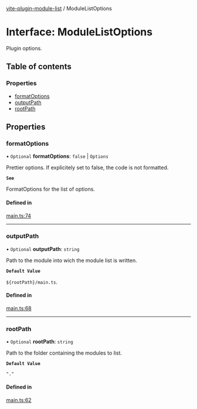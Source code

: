 [vite-plugin-module-list](../README.md) / ModuleListOptions

# Interface: ModuleListOptions

Plugin options.

## Table of contents

### Properties

- [formatOptions](ModuleListOptions.md#formatoptions)
- [outputPath](ModuleListOptions.md#outputpath)
- [rootPath](ModuleListOptions.md#rootpath)

## Properties

### formatOptions

• `Optional` **formatOptions**: ``false`` \| `Options`

Prettier options. If explicitely set to false, the code is not formatted.

**`See`**

FormatOptions for the list of options.

#### Defined in

[main.ts:74](https://github.com/davidbonnet/vite-plugin-module-list/blob/a5b829c/lib/main.ts#L74)

___

### outputPath

• `Optional` **outputPath**: `string`

Path to the module into wich the module list is written.

**`Default Value`**

`${rootPath}/main.ts`.

#### Defined in

[main.ts:68](https://github.com/davidbonnet/vite-plugin-module-list/blob/a5b829c/lib/main.ts#L68)

___

### rootPath

• `Optional` **rootPath**: `string`

Path to the folder containing the modules to list.

**`Default Value`**

`"."`

#### Defined in

[main.ts:62](https://github.com/davidbonnet/vite-plugin-module-list/blob/a5b829c/lib/main.ts#L62)

